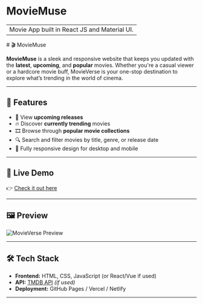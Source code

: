 # MovieMuse
<table>
<tr>
<td>
  Movie App built in React JS and Material UI.
</td>
</tr>
</table>
# 🎬 MovieMuse

**MovieMuse** is a sleek and responsive website that keeps you updated with the **latest**, **upcoming**, and **popular** movies. Whether you're a casual viewer or a hardcore movie buff, MovieVerse is your one-stop destination to explore what’s trending in the world of cinema.

---

## 🌟 Features

- 📅 View **upcoming releases**
- 🔥 Discover **currently trending** movies
- 🎞️ Browse through **popular movie collections**
- 🔍 Search and filter movies by title, genre, or release date
- 📱 Fully responsive design for desktop and mobile

---

## 🚀 Live Demo

👉 [Check it out here](https://your-deployed-site-link.com)

---

## 🖼️ Preview

![MovieVerse Preview](assets/preview.png)

---

## 🛠️ Tech Stack

- **Frontend:** HTML, CSS, JavaScript (or React/Vue if used)
- **API:** [TMDB API](https://www.themoviedb.org/documentation/api) *(if used)*
- **Deployment:** GitHub Pages / Vercel / Netlify

---
